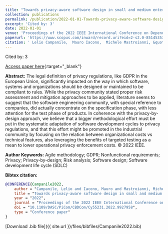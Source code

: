 ```yaml
---
title: "Towards privacy-aware software design in small and medium enterprises"
collection: publications
permalink: /publication/2022-01-01-Towards-privacy-aware-software-design-in-small-and-medium-enterprises
excerpt: 'Cited by: 3'
date: 2022-01-01
venue: 'Proceedings of the 2022 IEEE International Conference on Dependable, Autonomic and Secure Computing, International Conference on Pervasive Intelligence and Computing, International Conference on Cloud and Big Data Computing, International Conference on Cyber Science and Technology Congress, DASC/PiCom/CBDCom/CyberSciTech 2022'
paperurl: 'https://www.scopus.com/inward/record.uri?eid=2-s2.0-85145353321&doi=10.1109%2fDASC%2fPiCom%2fCBDCom%2fCy55231.2022.9927958&partnerID=40&md5=708dacdf77560860b78f2fe0500d32d5'
citation: ' Lelio Campanile,  Mauro Iacono,  Michele Mastroianni, &quot;Towards privacy-aware software design in small and medium enterprises.&quot; Proceedings of the 2022 IEEE International Conference on Dependable, Autonomic and Secure Computing, International Conference on Pervasive Intelligence and Computing, International Conference on Cloud and Big Data Computing, International Conference on Cyber Science and Technology Congress, DASC/PiCom/CBDCom/CyberSciTech 2022, 2022.'
---
```

Cited by: 3

[Access paper here](https://www.scopus.com/inward/record.uri?eid=2-s2.0-85145353321&doi=10.1109%2fDASC%2fPiCom%2fCBDCom%2fCy55231.2022.9927958&partnerID=40&md5=708dacdf77560860b78f2fe0500d32d5){:target="_blank"}

 __Abstract:__ The legal definition of privacy regulations, like GDPR in the European Union, significantly impacted on the way in which software, systems and organizations should be designed or maintained to be compliant to rules. While the privacy community stated proper risk assessment and mitigation approaches to be applied, literature seems to suggest that the software engineering community, with special reference to companies, did actually concentrate on the specification phase, with less attention for the test phase of products. In coherence with the privacy-by-design approach, we believe that a bigger methodological effort must be put in the systematic adaptation of software development cycles to privacy regulations, and that this effort might be promoted in the industrial community by focusing on the relation between organizational costs vs technical features, also leveraging the benefits of targeted testing as a mean to lower operational privacy enforcement costs. © 2022 IEEE.

 __Author Keywords:__ Agile methodology; GDPR; Nonfunctional requirements; Privacy; Privacy-by-design; Risk analysis; Software design; Software development life cycle (SDLC)

 __Bibtex citation:__ 
```bibtex 
@CONFERENCE{Campanile2022,
    author = "Campanile, Lelio and Iacono, Mauro and Mastroianni, Michele",
    title = "Towards privacy-aware software design in small and medium enterprises",
    year = "2022",
    journal = "Proceedings of the 2022 IEEE International Conference on Dependable, Autonomic and Secure Computing, International Conference on Pervasive Intelligence and Computing, International Conference on Cloud and Big Data Computing, International Conference on Cyber Science and Technology Congress, DASC/PiCom/CBDCom/CyberSciTech 2022",
    doi = "10.1109/DASC/PiCom/CBDCom/Cy55231.2022.9927958",
    type = "Conference paper"
}

``` 
[Download .bib file]({{ site.url }}/files/bibfiles/Campanile2022.bib) 
